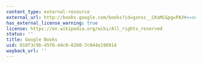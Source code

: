 ```yaml
---
content_type: external-resource
external_url: http://books.google.com/books?id=gsnss__CKoMC&pg=PA3#v=onepage
has_external_license_warning: true
license: https://en.wikipedia.org/wiki/All_rights_reserved
status: ''
title: Google Books
uid: 010f3c9b-45f6-44c0-8260-7c044e196914
wayback_url: ''
---
```

